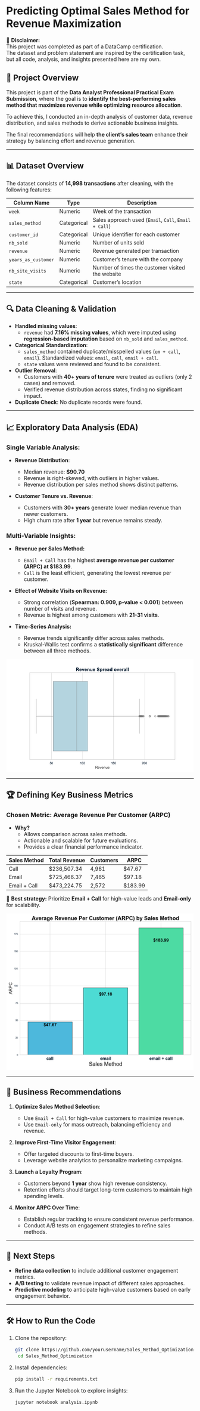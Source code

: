 # Predicting Optimal Sales Method for Revenue Maximization

📌 **Disclaimer:**  
This project was completed as part of a DataCamp certification.  
The dataset and problem statement are inspired by the certification task,  
but all code, analysis, and insights presented here are my own.  

## 📌 Project Overview
This project is part of the **Data Analyst Professional Practical Exam Submission**, where the goal is to **identify the best-performing sales method that maximizes revenue while optimizing resource allocation**.

To achieve this, I conducted an in-depth analysis of customer data, revenue distribution, and sales methods to derive actionable business insights.

The final recommendations will help **the client’s sales team** enhance their strategy by balancing effort and revenue generation.

---

## 📊 Dataset Overview
The dataset consists of **14,998 transactions** after cleaning, with the following features:

| Column Name          | Type        | Description |
|---------------------|------------|-------------|
| `week`             | Numeric    | Week of the transaction |
| `sales_method`     | Categorical | Sales approach used (`Email`, `Call`, `Email + Call`) |
| `customer_id`      | Categorical | Unique identifier for each customer |
| `nb_sold`         | Numeric    | Number of units sold |
| `revenue`         | Numeric    | Revenue generated per transaction |
| `years_as_customer` | Numeric    | Customer’s tenure with the company |
| `nb_site_visits`   | Numeric    | Number of times the customer visited the website |
| `state`            | Categorical | Customer’s location |

---

## 🔍 Data Cleaning & Validation
- **Handled missing values**:
  - `revenue` had **7.16% missing values**, which were imputed using **regression-based imputation** based on `nb_sold` and `sales_method`.
- **Categorical Standardization**:
  - `sales_method` contained duplicate/misspelled values (`em + call`, `email`). Standardized values: `email`, `call`, `email + call`.
  - `state` values were reviewed and found to be consistent.
- **Outlier Removal**:
  - Customers with **40+ years of tenure** were treated as outliers (only 2 cases) and removed.
  - Verified revenue distribution across states, finding no significant impact.
- **Duplicate Check**: No duplicate records were found.

---

## 📈 Exploratory Data Analysis (EDA)
### Single Variable Analysis:
- **Revenue Distribution**:
  - Median revenue: **$90.70**
  - Revenue is right-skewed, with outliers in higher values.
  - Revenue distribution per sales method shows distinct patterns.

- **Customer Tenure vs. Revenue**:
  - Customers with **30+ years** generate lower median revenue than newer customers.
  - High churn rate after **1 year** but revenue remains steady.

### Multi-Variable Insights:
- **Revenue per Sales Method:**
  - `Email + Call` has the highest **average revenue per customer (ARPC) at $183.99**.
  - `Call` is the least efficient, generating the lowest revenue per customer.
  
- **Effect of Website Visits on Revenue:**
  - Strong correlation (**Spearman: 0.909, p-value < 0.001**) between number of visits and revenue.
  - Revenue is highest among customers with **21-31 visits**.

- **Time-Series Analysis:**
  - Revenue trends significantly differ across sales methods.
  - Kruskal-Wallis test confirms a **statistically significant** difference between all three methods.

![Revenue Spread](assets/revenue_spread.png)

---

## 🏆 Defining Key Business Metrics
### **Chosen Metric: Average Revenue Per Customer (ARPC)**
- **Why?**
  - Allows comparison across sales methods.
  - Actionable and scalable for future evaluations.
  - Provides a clear financial performance indicator.

| Sales Method  | Total Revenue | Customers | **ARPC** |
|--------------|--------------|-----------|---------|
| Call         | $236,507.34   | 4,961     | $47.67  |
| Email        | $725,466.37   | 7,465     | $97.18  |
| Email + Call | $473,224.75   | 2,572     | $183.99 |

📌 **Best strategy:** Prioritize **Email + Call** for high-value leads and **Email-only** for scalability.

![ARPC by Sales Method](assets/arpc_sales_method.png)

---

## 📌 Business Recommendations
1. **Optimize Sales Method Selection**:
   - Use `Email + Call` for high-value customers to maximize revenue.
   - Use `Email-only` for mass outreach, balancing efficiency and revenue.

2. **Improve First-Time Visitor Engagement**:
   - Offer targeted discounts to first-time buyers.
   - Leverage website analytics to personalize marketing campaigns.

3. **Launch a Loyalty Program**:
   - Customers beyond **1 year** show high revenue consistency.
   - Retention efforts should target long-term customers to maintain high spending levels.

4. **Monitor ARPC Over Time**:
   - Establish regular tracking to ensure consistent revenue performance.
   - Conduct A/B tests on engagement strategies to refine sales methods.

---

## 🚀 Next Steps
- **Refine data collection** to include additional customer engagement metrics.
- **A/B testing** to validate revenue impact of different sales approaches.
- **Predictive modeling** to anticipate high-value customers based on early engagement behavior.

---

## 🛠️ How to Run the Code
1. Clone the repository:
   ```bash
   git clone https://github.com/yourusername/Sales_Method_Optimization.git
    cd Sales_Method_Optimization
   ```
2. Install dependencies:
   ```bash
   pip install -r requirements.txt
   ```
3. Run the Jupyter Notebook to explore insights:
   ```bash
   jupyter notebook analysis.ipynb
   
